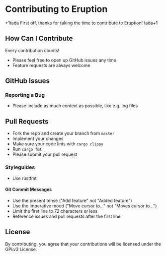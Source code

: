 # Contributing to Eruption

+1tada First off, thanks for taking the time to contribute to Eruption! tada+1

## How Can I Contribute

Every contribution counts!

* Please feel free to open up GitHub issues any time
* Feature requests are always welcome

## GitHub Issues

### Reporting a Bug

* Please include as much context as possible, like e.g. log files

## Pull Requests

* Fork the repo and create your branch from `master`
* Implement your changes
* Make sure your code lints with `cargo clippy`
* Run `cargo fmt`
* Please submit your pull request

### Styleguides

* Use rustfmt

#### Git Commit Messages

* Use the present tense ("Add feature" not "Added feature")
* Use the imperative mood ("Move cursor to..." not "Moves cursor to...")
* Limit the first line to 72 characters or less
* Reference issues and pull requests after the first line

## License

By contributing, you agree that your contributions will be licensed under the GPLv3 License.

